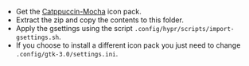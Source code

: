 - Get the [Catppuccin-Mocha](https://www.pling.com/p/1715570) icon pack.
- Extract the zip and copy the contents to this folder.
- Apply the gsettings using the script `.config/hypr/scripts/import-gsettings.sh`.
- If you choose to install a different icon pack you just need to change `.config/gtk-3.0/settings.ini`.